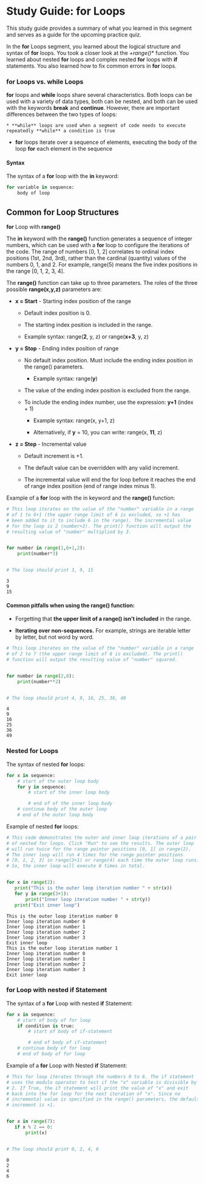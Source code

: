 # Study Guide: for Loops

This study guide provides a summary of what you learned in this segment and serves as a guide for the upcoming practice quiz.  

In the **for** Loops segment, you learned about the logical structure and syntax of **for** loops. You took a closer look at the *+range()** function. You learned about nested **for** loops and complex nested **for** loops with **if** statements. You also learned how to fix common errors in **for** loops.


### **for** Loops vs. **while** Loops

**for** loops and **while** loops share several characteristics. Both loops can be used with a variety of data types, both can be nested, and both can be used with the keywords **break** and **continue**. However, there are important differences between the two types of loops: 

    * **while** loops are used when a segment of code needs to execute repeatedly **while** a condition is true

 * **for** loops iterate over a sequence of elements, executing the body of the loop **for** each element in the sequence

#### Syntax 

The syntax of a **for** loop with the **in** keyword:

```python
for variable in sequence:
    body of loop
```

## Common **for** Loop Structures 

**for** Loop with **range()**

The **in** keyword with the **range()** function generates a sequence of integer numbers, which can be used with a **for** loop to configure the iterations of the code. The range of numbers [0, 1, 2] correlates to ordinal index positions (1st, 2nd, 3rd), rather than the cardinal (quantity) values of the numbers 0, 1, and 2. For example, range(5) means the five index positions in the range [0, 1, 2, 3, 4]. 

The **range()** function can take up to three parameters. The roles of the three possible **range(x,y,z)** parameters are:

* **x = Start** - Starting index position of the range 

    * Default index position is 0.

    * The starting index position is included in the range. 

    * Example syntax: range(**2**, y, z) or range(**x+3**, y, z) 

* **y = Stop** - Ending index position of range

    * No default index position. Must include the ending index position in the range() parameters.

        * Example syntax: range(**y**)

    * The value of the ending index position is excluded from the range. 

    * To include the ending index number, use the expression: **y+1** (index + 1)

        * Example syntax: range(x, y+1, z)

        * Alternatively, if **y** = 10, you can write: range(x, **11**, z)

* **z = Step** - Incremental value

    * Default increment is +1.

    * The default value can be overridden with any valid increment.

    * The incremental value will end the for loop before it reaches the end of range index position (end of range index minus 1).  

Example of a **for** loop with the in keyword and the **range()** function:

```python
# This loop iterates on the value of the "number" variable in a range
# of 1 to 6+1 (the upper range limit of 6 is excluded, so +1 has
# been added to it to include 6 in the range). The incremental value
# for the loop is 2 (number+2). The print() function will output the
# resulting value of "number" multiplied by 3.


for number in range(1,6+1,2):
    print(number*3)


# The loop should print 3, 9, 15
```
    3
    9
    15

#### Common pitfalls when using the range() function:

* Forgetting that **the upper limit of a range() isn’t included** in the range.

* **Iterating over non-sequences.** For example, strings are iterable letter by letter, but not word by word. 

```python
# This loop iterates on the value of the "number" variable in a range
# of 2 to 7 (the upper range limit of 8 is excluded). The print() 
# function will output the resulting value of "number" squared.


for number in range(2,8):
    print(number**2)


# The loop should print 4, 9, 16, 25, 36, 49
```
    4
    9
    16
    25
    36
    49

### Nested for Loops 

The syntax of nested **for** loops:

```python
for x in sequence:
    # start of the outer loop body
    for y in sequence:
        # start of the inner loop body

        # end of of the inner loop body
    # continue body of the outer loop
    # end of the outer loop body
```
 Example of nested **for** loops: 

 ```python
 # This code demonstrates the outer and inner loop iterations of a pair 
# of nested for loops. Click "Run" to see the results. The outer loop
# will run twice for the range pointer positions [0, 1] in range(2).
# The inner loop will run 4 times for the range pointer positions 
# [0, 1, 2, 3] in range(3+1) or range(4) each time the outer loop runs.
# So, the inner loop will execute 8 times in total.


for x in range(2):
    print("This is the outer loop iteration number " + str(x))
    for y in range(3+1):
        print("Inner loop iteration number " + str(y))
    print("Exit inner loop") 
```
    This is the outer loop iteration number 0
    Inner loop iteration number 0
    Inner loop iteration number 1
    Inner loop iteration number 2
    Inner loop iteration number 3
    Exit inner loop
    This is the outer loop iteration number 1
    Inner loop iteration number 0
    Inner loop iteration number 1
    Inner loop iteration number 2
    Inner loop iteration number 3
    Exit inner loop

### **for** Loop with nested **if** Statement

The syntax of a **for** Loop with nested **if** Statement:

```python
for x in sequence:
    # start of body of for loop
    if condition is true:
        # start of body of if-statement

        # end of body of if-statement
    # continue body of for loop
    # end of body of for loop
```

 Example of a **for** Loop with Nested **if** Statement:  

 ```python
 # This for loop iterates through the numbers 0 to 6. The if statement
# uses the modulo operator to test if the "x" variable is divisible by
# 2. If True, the if statement will print the value of "x" and exit
# back into the for loop for the next iteration of "x". Since no 
# incremental value is specified in the range() parameters, the default
# increment is +1. 


for x in range(7):
    if x % 2 == 0:
        print(x)


# The loop should print 0, 2, 4, 6
```

    0
    2
    4
    6



